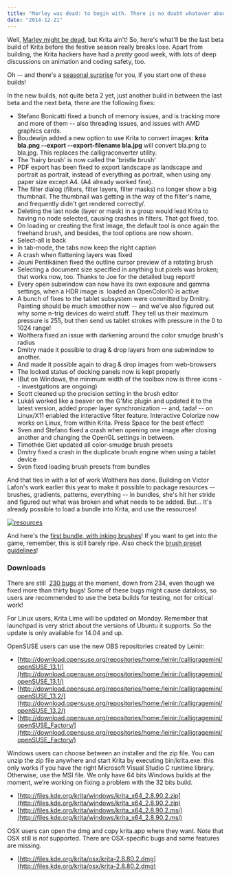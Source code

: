 ```yaml
---
title: "Marley was dead: to begin with. There is no doubt whatever about that."
date: "2014-12-21"
---
```


Well, [Marley might be dead](http://www.gutenberg.org/ebooks/46), but Krita ain't! So, here's what'll be the last beta build of Krita before the festive season really breaks lose. Apart from building, the Krita hackers have had a _pretty_ good week, with lots of deep discussions on animation and coding safety, too.

Oh -- and there's a [seasonal surprise](http://www.patreon.com/davidrevoy) for you, if you start one of these builds!

In the new builds, not quite beta 2 yet, just another build in between the last beta and the next beta, there are the following fixes:

- Stefano Bonicatti fixed a bunch of memory issues, and is tracking more and more of them -- also threading issues, and issues with AMD graphics cards.
- Boudewijn added a new option to use Krita to convert images: **krita bla.png --export --export-filename bla.jpg** will convert bla.png to bla.jpg. This replaces the calligraconverter utility.
- The 'hairy brush' is now called the 'bristle brush'
- PDF export has been fixed to export landscape as landscape and portrait as portrait, instead of everything as portrait, when using any paper size except A4. (A4 already worked fine).
- The filter dialog (filters, filter layers, filter masks) no longer show a big thumbnail. The thumbnail was getting in the way of the filter's name, and frequently didn't get rendered correctly/.
- Deleting the last node (layer or mask) in a group would lead Krita to having no node selected, causing crashes in filters. That got fixed, too.
- On loading or creating the first image, the default tool is once again the freehand brush, and besides, the tool options are now shown.
- Select-all is back
- In tab-mode, the tabs now keep the right caption
- A crash when flattening layers was fixed
- Jouni Pentikäinen fixed the outline cursor preview of a rotating brush
- Selecting a document size specified in anything but pixels was broken; that works now, too. Thanks to Joe for the detailed bug report!
- Every open subwindow can now have its own exposure and gamma settings, when a HDR image is  loaded an OpenColorIO is active
- A bunch of fixes to the tablet subsystem were committed by Dmitry. Painting should be much smoother now -- and we've also figured out why some n-trig devices do weird stuff. They tell us their maximum pressure is 255, but then send us tablet strokes with pressure in the 0 to 1024 range!
- Wolthera fixed an issue with darkening around the color smudge brush's radius
- Dmitry made it possible to drag & drop layers from one subwindow to another.
- And made it possible again to drag & drop images from web-browsers
- The locked status of docking panels now is kept properly
- (But on Windows, the minimum width of the toolbox now is three icons -- investgations are ongoing)
- Scott cleaned up the precision setting in the brush editor
- Lukáš worked like a beaver on the G'Mic plugin and updated it to the latest version, added proper layer synchronization -- and, tada! -- on Linux/X11 enabled the interactive filter feature. Interactive Colorize now works on Linux, from within Krita. Press Space for the best effect!
- Sven and Stefano fixed a crash when opening one image after closing another and changing the OpenGL settings in between.
- Timothée Giet updated all color-smudge brush presets
- Dmitry fixed a crash in the duplicate brush engine when using a tablet device
- Sven fixed loading brush presets from bundles

And that ties in with a lot of work Wolthera has done. Building on Victor Lafon's work earlier this year to make it possible to package resources -- brushes, gradients, patterns, everything -- in bundles, she's hit her stride and figured out what was broken and what needs to be added. But... It's already possible to load a bundle into Krita, and use the resources!

[![resources](/images/posts/2014/resources-300x204.png)](/images/posts/2014/resources.png)

And here's the [first bundle, with inking brushes](https://www.dropbox.com/s/4nj8t4538f5wx2s/Wolthera_Inking_Pack.bundle?dl=0)! If you want to get into the game, remember, this is still barely ripe. Also check the [brush preset guidelines](https://community.kde.org/Krita/Brushes_Preset_Preview)!

### Downloads

There are still  [230 bugs](https://bugs.kde.org/buglist.cgi?bug_severity=critical&bug_severity=grave&bug_severity=major&bug_severity=crash&bug_severity=normal&bug_severity=minor&bug_status=UNCONFIRMED&bug_status=CONFIRMED&bug_status=ASSIGNED&bug_status=REOPENED&list_id=1167792&product=krita&query_format=advanced) at the moment, down from 234, even though we fixed more than thirty bugs! Some of these bugs might cause dataloss, so users are recommended to use the beta builds for testing, not for critical work!

For Linux users, Krita Lime will be updated on Monday. Remember that launchpad is very strict about the versions of Ubuntu it supports. So the update is only available for 14.04 and up.

OpenSUSE users can use the new OBS repositories created by Leinir:

- [http://download.opensuse.org/repositories/home:/leinir:/calligragemini/openSUSE_13.1/](http://download.opensuse.org/repositories/home:/leinir:/calligragemini/openSUSE_13.1/)
- [http://download.opensuse.org/repositories/home:/leinir:/calligragemini/openSUSE_13.2/](http://download.opensuse.org/repositories/home:/leinir:/calligragemini/openSUSE_13.2/)
- [http://download.opensuse.org/repositories/home:/leinir:/calligragemini/openSUSE_Factory/](http://download.opensuse.org/repositories/home:/leinir:/calligragemini/openSUSE_Factory/)

Windows users can choose between an installer and the zip file. You can unzip the zip file anywhere and start Krita by executing bin/krita.exe: this only works if you have the right Microsoft Visual Studio C runtime library. Otherwise, use the MSI file. We only have 64 bits Windows builds at the moment, we’re working on fixing a problem with the 32 bits build.

- [http://files.kde.org/krita/windows/krita_x64_2.8.90.2.zip](http://files.kde.org/krita/windows/krita_x64_2.8.90.2.zip)
- [http://files.kde.org/krita/windows/krita_x64_2.8.90.2.msi](http://files.kde.org/krita/windows/krita_x64_2.8.90.2.msi)

OSX users can open the dmg and copy krita.app where they want. Note that OSX still is _not_ supported. There are OSX-specific bugs and some features are missing.

- [http://files.kde.org/krita/osx/krita-2.8.80.2.dmg](http://files.kde.org/krita/osx/krita-2.8.80.2.dmg)
